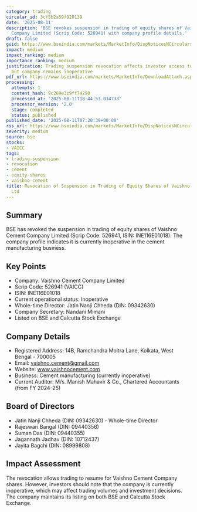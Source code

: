 ```yaml
---
category: trading
circular_id: 3cf5b2a59f920139
date: '2025-08-11'
description: 'BSE revokes suspension in trading of equity shares of Vaishno Cement
  Company Limited (Scrip Code: 526941) with company profile details.'
draft: false
guid: https://www.bseindia.com/markets/MarketInfo/DispNoticesNCirculars.aspx?Noticeid={56FDB0B7-0642-4288-8386-35C85BA6ADC3}&noticeno=20250811-7&dt=08/11/2025&icount=7&totcount=59&flag=0
impact: medium
impact_ranking: medium
importance_ranking: medium
justification: Trading suspension revocation affects investor access to the stock
  but company remains inoperative
pdf_url: https://www.bseindia.com/markets/MarketInfo/DownloadAttach.aspx?id=20250811-7&attachedId=f474dca7-1413-40e3-9478-e499b7d91dc6
processing:
  attempts: 1
  content_hash: 9c269e3c9ff74290
  processed_at: '2025-08-11T18:44:53.034733'
  processor_version: '2.0'
  stage: completed
  status: published
published_date: '2025-08-11T07:20:39+00:00'
rss_url: https://www.bseindia.com/markets/MarketInfo/DispNoticesNCirculars.aspx?Noticeid={56FDB0B7-0642-4288-8386-35C85BA6ADC3}&noticeno=20250811-7&dt=08/11/2025&icount=7&totcount=59&flag=0
severity: medium
source: bse
stocks:
- VAICC
tags:
- trading-suspension
- revocation
- cement
- equity-shares
- vaishno-cement
title: Revocation of Suspension in Trading of Equity Shares of Vaishno Cement Company
  Ltd
---
```


## Summary

BSE has revoked the suspension in trading of equity shares of Vaishno Cement Company Limited (Scrip Code: 526941, ISIN: INE116E01018). The company profile indicates it is currently inoperative in the cement manufacturing business.

## Key Points

- Company: Vaishno Cement Company Limited
- Scrip Code: 526941 (VAICC)
- ISIN: INE116E01018
- Current operational status: Inoperative
- Whole-time Director: Jatin Nanji Chheda (DIN: 09342630)
- Company Secretary: Nandani Mimani
- Listed on BSE and Calcutta Stock Exchange

## Company Details

- Registered Address: 14B, Ramchandra Moitra Lane, Kolkata, West Bengal - 700005
- Email: vaishno.cement@gmail.com
- Website: www.vaishnocement.com
- Business: Cement manufacturing (currently inoperative)
- Current Auditor: M/s. Manish Mahavir & Co., Chartered Accountants (from FY 2024-25)

## Board of Directors

- Jatin Nanji Chheda (DIN: 09342630) - Whole-time Director
- Rajeswari Bangal (DIN: 09440356)
- Suman Das (DIN: 09440355)
- Jagannath Jadhav (DIN: 10712437)
- Jayita Bagchi (DIN: 08999808)

## Impact Assessment

The revocation allows trading to resume for Vaishno Cement Company shares. However, investors should note that the company is currently inoperative, which may affect trading volumes and investment decisions. The company maintains its listing on both BSE and Calcutta Stock Exchange.